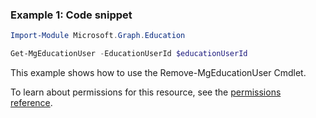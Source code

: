### Example 1: Code snippet

```powershellImport-Module Microsoft.Graph.Education

Get-MgEducationUser -EducationUserId $educationUserId
```
This example shows how to use the Remove-MgEducationUser Cmdlet.
To learn about permissions for this resource, see the [permissions reference](/graph/permissions-reference).

